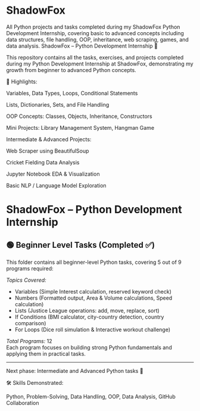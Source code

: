 # ShadowFox
All Python projects and tasks completed during my ShadowFox Python Development Internship, covering basic to advanced concepts including data structures, file handling, OOP, inheritance, web scraping, games, and data analysis.
ShadowFox – Python Development Internship 🐍

This repository contains all the tasks, exercises, and projects completed during my Python Development Internship at ShadowFox, demonstrating my growth from beginner to advanced Python concepts.

📌 Highlights:

Variables, Data Types, Loops, Conditional Statements

Lists, Dictionaries, Sets, and File Handling

OOP Concepts: Classes, Objects, Inheritance, Constructors

Mini Projects: Library Management System, Hangman Game

Intermediate & Advanced Projects:

Web Scraper using BeautifulSoup

Cricket Fielding Data Analysis

Jupyter Notebook EDA & Visualization

Basic NLP / Language Model Exploration

# ShadowFox – Python Development Internship

## 🟢 Beginner Level Tasks (Completed ✅)
This folder contains all beginner-level Python tasks, covering 5 out of 9 programs required:  

*Topics Covered:*  
- Variables (Simple Interest calculation, reserved keyword check)  
- Numbers (Formatted output, Area & Volume calculations, Speed calculation)  
- Lists (Justice League operations: add, move, replace, sort)  
- If Conditions (BMI calculator, city-country detection, country comparison)  
- For Loops (Dice roll simulation & Interactive workout challenge)  

*Total Programs:* 12  
Each program focuses on building strong Python fundamentals and applying them in practical tasks.  

---

Next phase: Intermediate and Advanced Python tasks 🚀



🛠 Skills Demonstrated:

Python, Problem-Solving, Data Handling, OOP, Data Analysis, GitHub Collaboration
